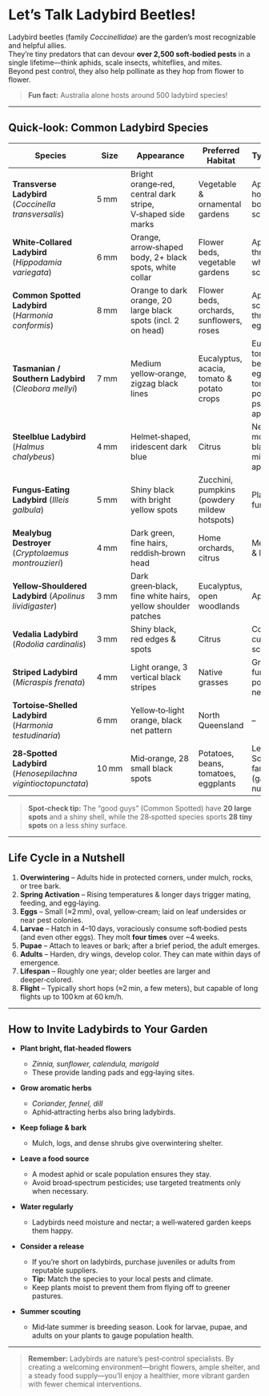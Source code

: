 # Let’s Talk Ladybird Beetles!

Ladybird beetles (family *Coccinellidae*) are the garden’s most recognizable and helpful allies.  
They’re tiny predators that can devour **over 2,500 soft‑bodied pests** in a single lifetime—think aphids, scale insects, whiteflies, and mites.  
Beyond pest control, they also help pollinate as they hop from flower to flower.

> **Fun fact:** Australia alone hosts around 500 ladybird species!

---

## Quick‑look: Common Ladybird Species

| Species | Size | Appearance | Preferred Habitat | Typical Diet |
|---------|------|------------|-------------------|--------------|
| **Transverse Ladybird** (*Coccinella transversalis*) | 5 mm | Bright orange‑red, central dark stripe, V‑shaped side marks | Vegetable & ornamental gardens | Aphids, leaf hoppers, bollworms, scale |
| **White‑Collared Ladybird** (*Hippodamia variegata*) | 6 mm | Orange, arrow‑shaped body, 2+ black spots, white collar | Flower beds, vegetable gardens | Aphids, thrips, whitefly, scale, mites |
| **Common Spotted Ladybird** (*Harmonia conformis*) | 8 mm | Orange to dark orange, 20 large black spots (incl. 2 on head) | Flower beds, orchards, sunflowers, roses | Aphids, scale, mites, thrips, moth eggs |
| **Tasmanian / Southern Ladybird** (*Cleobora mellyi*) | 7 mm | Medium yellow‑orange, zigzag black lines | Eucalyptus, acacia, tomato & potato crops | Eucalyptus tortoise beetle eggs/larvae, tomato & potato psyllids, aphids |
| **Steelblue Ladybird** (*Halmus chalybeus*) | 4 mm | Helmet‑shaped, iridescent dark blue | Citrus | Nectar, sap, moth eggs, black scale, mites, aphids |
| **Fungus‑Eating Ladybird** (*Illeis galbula*) | 5 mm | Shiny black with bright yellow spots | Zucchini, pumpkins (powdery mildew hotspots) | Plant fungus |
| **Mealybug Destroyer** (*Cryptolaemus montrouzieri*) | 4 mm | Dark green, fine hairs, reddish‑brown head | Home orchards, citrus | Mealybugs & larvae |
| **Yellow‑Shouldered Ladybird** (*Apolinus lividigaster*) | 3 mm | Dark green‑black, fine white hairs, yellow shoulder patches | Eucalyptus, open woodlands | Aphids |
| **Vedalia Ladybird** (*Rodolia cardinalis*) | 3 mm | Shiny black, red edges & spots | Citrus | Cottony cushion scale |
| **Striped Ladybird** (*Micraspis frenata*) | 4 mm | Light orange, 3 vertical black stripes | Native grasses | Grass fungus, pollen, nectar |
| **Tortoise‑Shelled Ladybird** (*Harmonia testudinaria*) | 6 mm | Yellow‑to‑light orange, black net pattern | North Queensland | – |
| **28‑Spotted Ladybird** (*Henosepilachna vigintioctopunctata*) | 10 mm | Mid‑orange, 28 small black spots | Potatoes, beans, tomatoes, eggplants | Leaves of Solanaceae family (garden nuisance) |

> **Spot‑check tip:** The “good guys” (Common Spotted) have **20 large spots** and a shiny shell, while the 28‑spotted species sports **28 tiny spots** on a less shiny surface.

---

## Life Cycle in a Nutshell

1. **Overwintering** – Adults hide in protected corners, under mulch, rocks, or tree bark.  
2. **Spring Activation** – Rising temperatures & longer days trigger mating, feeding, and egg‑laying.  
3. **Eggs** – Small (≈2 mm), oval, yellow‑cream; laid on leaf undersides or near pest colonies.  
4. **Larvae** – Hatch in 4–10 days, voraciously consume soft‑bodied pests (and even other eggs). They molt **four times** over ~4 weeks.  
5. **Pupae** – Attach to leaves or bark; after a brief period, the adult emerges.  
6. **Adults** – Harden, dry wings, develop color. They can mate within days of emergence.  
7. **Lifespan** – Roughly one year; older beetles are larger and deeper‑colored.  
8. **Flight** – Typically short hops (≈2 min, a few meters), but capable of long flights up to 100 km at 60 km/h.

---

## How to Invite Ladybirds to Your Garden

- **Plant bright, flat‑headed flowers**  
  - *Zinnia, sunflower, calendula, marigold*  
  - These provide landing pads and egg‑laying sites.

- **Grow aromatic herbs**  
  - *Coriander, fennel, dill*  
  - Aphid‑attracting herbs also bring ladybirds.

- **Keep foliage & bark**  
  - Mulch, logs, and dense shrubs give overwintering shelter.

- **Leave a food source**  
  - A modest aphid or scale population ensures they stay.  
  - Avoid broad‑spectrum pesticides; use targeted treatments only when necessary.

- **Water regularly**  
  - Ladybirds need moisture and nectar; a well‑watered garden keeps them happy.

- **Consider a release**  
  - If you’re short on ladybirds, purchase juveniles or adults from reputable suppliers.  
  - **Tip:** Match the species to your local pests and climate.  
  - Keep plants moist to prevent them from flying off to greener pastures.

- **Summer scouting**  
  - Mid‑late summer is breeding season. Look for larvae, pupae, and adults on your plants to gauge population health.

---

> **Remember:** Ladybirds are nature’s pest‑control specialists. By creating a welcoming environment—bright flowers, ample shelter, and a steady food supply—you’ll enjoy a healthier, more vibrant garden with fewer chemical interventions.
